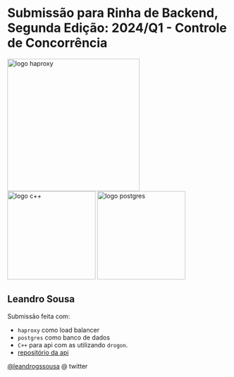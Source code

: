 # Submissão para Rinha de Backend, Segunda Edição: 2024/Q1 - Controle de Concorrência


<img src="https://www.haproxy.org/img/HAProxyCommunityEdition_60px.png" alt="logo haproxy" width="300" height="auto">
<br />
<img src="https://upload.wikimedia.org/wikipedia/commons/thumb/1/18/ISO_C%2B%2B_Logo.svg/1822px-ISO_C%2B%2B_Logo.svg.png" alt="logo c++" width="200" height="auto">
<img src="https://upload.wikimedia.org/wikipedia/commons/thumb/2/29/Postgresql_elephant.svg/540px-Postgresql_elephant.svg.png" alt="logo postgres" width="200" height="auto">


## Leandro Sousa
Submissão feita com:
- `haproxy` como load balancer
- `postgres` como banco de dados
- `C++` para api com as utilizando `drogon`.
- [repositório da api](https://github.com/Leandro-Sousa/rinha-backend-v2)

[@leandrogssousa](https://twitter.com/leandrogssousa) @ twitter
